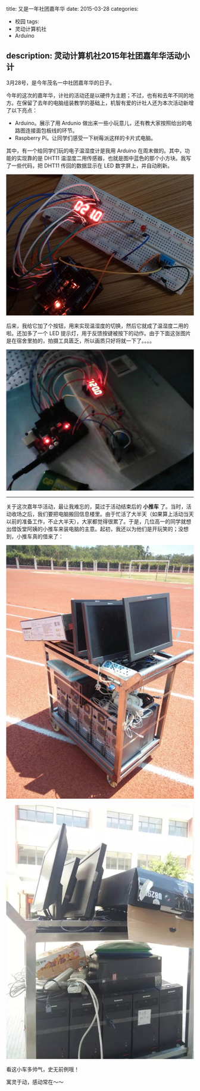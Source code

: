 title: 又是一年社团嘉年华
date: 2015-03-28
categories:
- 校园
tags:
- 灵动计算机社
- Arduino

description: 灵动计算机社2015年社团嘉年华活动小计
---

3月28号，是今年茂名一中社团嘉年华的日子。

今年的这次的嘉年华，计社的活动还是以硬件为主题；不过，也有和去年不同的地方。在保留了去年的电脑组装教学的基础上，机智有爱的计社人还为本次活动新增了以下亮点：

- Arduino。展示了用 Ardunio 做出来一些小玩意儿，还有教大家按照给出的电路图连接面包板线的环节。
- Raspberry Pi。让同学们感受一下树莓派这样的卡片式电脑。

其中，有一个给同学们玩的电子温湿度计是我用 Arduino 在周末做的。其中，功能的实现靠的是 DHT11 温湿度二用传感器，也就是图中蓝色的那个小方块。我写了一些代码，把 DHT11 传回的数据显示在 LED 数字屏上，并自动刷新。

![用 Ardunio 做的电子温度计 摄于家中](/img/2015/cptsct-carnival/Arduino1.jpg)

<!-- more -->

后来，我给它加了个按钮，用来实现温湿度的切换，然后它就成了温湿度二用的啦。还加多了一个 LED 提示灯，用于反馈按键被按下的动作。由于下面这张图片是在宿舍里拍的，拍摄工具匮乏，所以画质只好将就一下了。。。。

![用 Ardunio 做的电子温湿度计 摄于学校宿舍](/img/2015/cptsct-carnival/Arduino2.jpg)

---

关于这次嘉年华活动，最让我难忘的，莫过于活动结束后的 **小推车** 了。当时，活动收场之后，我们要把电脑搬回信息楼里。由于忙活了大半天（如果算上活动当天以前的准备工作，不止大半天），大家都觉得很累了。于是，几位高一的同学就想出借饭堂阿姨的小推车来装电脑的主意。起初，我还以为他们是开玩笑的；没想到，小推车真的借来了：

![用饭堂阿姨的小推车装电脑](/img/2015/cptsct-carnival/trolley1.jpg)

![用饭堂阿姨的小推车装电脑](/img/2015/cptsct-carnival/trolley2.jpg)

看这小车多帅气，史无前例哦！

寓灵于动，感动常在～～